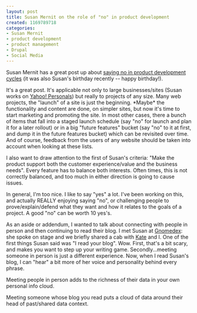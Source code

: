 ```yaml
--- 
layout: post
title: Susan Mernit on the role of "no" in product development
created: 1169789718
categories: 
- Susan Mernit
- product development
- product management
- Drupal
- Social Media
---
```

<p>Susan Mernit has a great post up about <a href="http://susanmernit.blogspot.com/2007/01/adventures-in-product-development-no.html">saying no in product development cycles</a> (it was also Susan&#39;s birthday recently -- happy birthday!).</p><p>It&#39;s a great post. It&#39;s applicable not only to large businesses/sites (Susan works on <a href="http://personals.yahoo.com/">Yahoo! Personals</a>) but really to projects of any size. Many web projects, the &quot;launch&quot; of a site is just the beginning. *Maybe* the functionality and content are done, on simpler sites, but now it&#39;s time to start marketing and promoting the site. In most other cases, there a bunch of items that fall into a staged launch schedule (say &quot;no&quot; for launch and plan it for a later rollout) or in a big &quot;future features&quot; bucket (say &quot;no&quot; to it at first, and dump it in the future features bucket) which can be revisited over time. And of course, feedback from the users of any website should be taken into account when looking at these lists.</p><p>I also want to draw attention to the first of Susan&#39;s criteria: &quot;Make the product support both the customer experience/value and the business needs&quot;. Every feature has to balance both interests. Often times, this is not correctly balanced, and too much in either direction is going to cause issues. <br /></p><p>In general, I&#39;m too nice. I like to say &quot;yes&quot; a lot. I&#39;ve been working on this, and actually REALLY enjoying saying &quot;no&quot;, or challenging people to prove/explain/defend what they want and how it relates to the goals of a project. A good &quot;no&quot; can be worth 10 yes&#39;s.&nbsp;</p><p>As an aside or addendum, I wanted to talk about connecting with people in person and then continuing to read their blog. I met Susan at <a href="http://www.gnomedex.com">Gnomedex</a>: she spoke on stage and we briefly shared a cab with <a href="http://www.adventureswithkate.com">Kate</a> and I. One of the first things Susan said was &quot;I read your blog&quot;. Wow. First, that&#39;s a bit scary, and makes you want to step up your writing game. Secondly...meeting someone in person is just a different experience. Now, when I read Susan&#39;s blog, I can &quot;hear&quot; a bit more of her voice and personality behind every phrase. </p><p>Meeting people in person adds to the richness of their data in your own personal info cloud.</p><p> Meeting someone whose blog you read puts a cloud of data around their head of past/shared data context.</p>
<!--break-->
